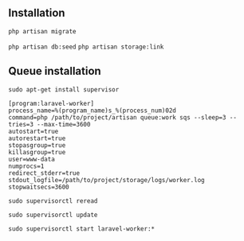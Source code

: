 
## Installation

`php artisan migrate`

`php artisan db:seed`
`php artisan storage:link`

## Queue installation
`sudo apt-get install supervisor`

```
[program:laravel-worker]
process_name=%(program_name)s_%(process_num)02d
command=php /path/to/project/artisan queue:work sqs --sleep=3 --tries=3 --max-time=3600
autostart=true
autorestart=true
stopasgroup=true
killasgroup=true
user=www-data
numprocs=1
redirect_stderr=true
stdout_logfile=/path/to/project/storage/logs/worker.log
stopwaitsecs=3600
```

`sudo supervisorctl reread`

`sudo supervisorctl update`

`sudo supervisorctl start laravel-worker:*`
